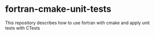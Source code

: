 # fortran-cmake-unit-tests
This repository describes how to use fortran with cmake and apply unit tests with CTests

